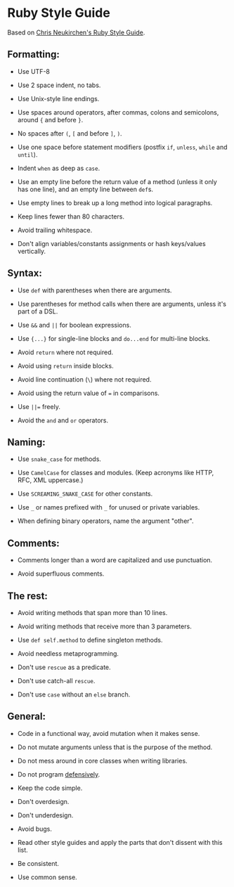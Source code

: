 # Ruby Style Guide

Based on [Chris Neukirchen's Ruby Style
Guide](http://github.com/chneukirchen/styleguide/).

## Formatting:

* Use UTF-8

* Use 2 space indent, no tabs.

* Use Unix-style line endings.

* Use spaces around operators, after commas, colons and semicolons,
  around `{` and before `}`.

* No spaces after `(`, `[` and before `]`, `)`.

* Use one space before statement modifiers (postfix
  `if`, `unless`, `while` and `until`).

* Indent `when` as deep as `case`.

* Use an empty line before the return value of a method (unless it
  only has one line), and an empty line between `def`s.

* Use empty lines to break up a long method into logical paragraphs.

* Keep lines fewer than 80 characters.

* Avoid trailing whitespace.

* Don't align variables/constants assignments or hash keys/values vertically.

## Syntax:

* Use `def` with parentheses when there are arguments.

* Use parentheses for method calls when there are arguments, unless it's part of
  a DSL.

* Use `&&` and `||` for boolean expressions.

* Use `{...}` for single-line blocks and `do...end` for multi-line blocks.

* Avoid `return` where not required.

* Avoid using `return` inside blocks.

* Avoid line continuation (`\`) where not required.

* Avoid using the return value of `=` in comparisons.

* Use `||=` freely.

* Avoid the `and` and `or` operators.

## Naming:

* Use `snake_case` for methods.

* Use `CamelCase` for classes and modules. (Keep acronyms like HTTP,
  RFC, XML uppercase.)

* Use `SCREAMING_SNAKE_CASE` for other constants.

* Use `_` or names prefixed with `_` for unused or private variables.

* When defining binary operators, name the argument "other".


## Comments:

* Comments longer than a word are capitalized and use punctuation.

* Avoid superfluous comments.


## The rest:

* Avoid writing methods that span more than 10 lines.

* Avoid writing methods that receive more than 3 parameters.

* Use `def self.method` to define singleton methods.

* Avoid needless metaprogramming.

* Don't use `rescue` as a predicate.

* Don't use catch-all `rescue`.

* Don't use `case` without an `else` branch.

## General:

* Code in a functional way, avoid mutation when it makes sense.

* Do not mutate arguments unless that is the purpose of the method.

* Do not mess around in core classes when writing libraries.

* Do not program [defensively](http://www.erlang.se/doc/programming_rules.shtml#HDR11).

* Keep the code simple.

* Don't overdesign.

* Don't underdesign.

* Avoid bugs.

* Read other style guides and apply the parts that don't dissent with
  this list.

* Be consistent.

* Use common sense.
